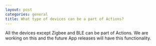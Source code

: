 ```yaml
---
layout: post
categories: general
title: What type of devices can be a part of Actions?
---
```


All the devices except Zigbee and BLE can be part of Actions. We are working on this and the future App releases will have this functionality.